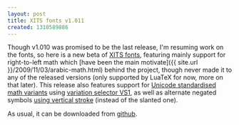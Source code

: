 ```yaml
---
layout: post
title: XITS fonts v1.011
created: 1310589886
---
```

Though v1.010 was promised to be the last release, I'm resuming work on the fonts, so here is a new beta of  [XITS fonts](http://en.wikipedia.org/wiki/XITS_font_project), featuring mainly support for right-to-left math which [have been the main motivate]({{ site.url }}/2009/11/03/arabic-math.html) behind the project, though never made it to any of the released versions (only supported by LuaTeX for now, more on that later). This release also features support for [Unicode standardised math variants](http://www.unicode.org/Public/UNIDATA/StandardizedVariants.html) using [variation selector VS1](http://unicode.org/reports/tr25/tr25-9.html#_Toc218), as well as alternate negated symbols [using vertical stroke](http://unicode.org/reports/tr25/tr25-9.html#_Toc217) (instead of the slanted one).

As usual, it can be downloaded from [github](https://github.com/khaledhosny/xits-math/downloads).
